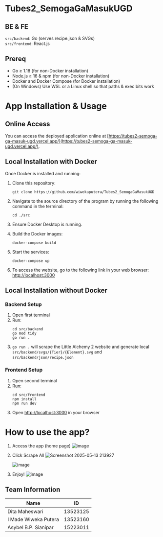 # Tubes2_SemogaGaMasukUGD

## BE & FE
`src/backend`: Go (serves recipe.json & SVGs)  
`src/frontend`: React.js

## Prereq
- Go ≥ 1.18 (for non-Docker installation)
- Node.js ≥ 16 & npm (for non-Docker installation)
- Docker and Docker Compose (for Docker installation)
- (On Windows) Use WSL or a Linux shell so that paths & exec bits work

# App Installation & Usage

## Online Access
You can access the deployed application online at [https://tubes2-semoga-ga-masuk-ugd.vercel.app/](https://tubes2-semoga-ga-masuk-ugd.vercel.app/).

## Local Installation with Docker
Once Docker is installed and running:

1. Clone this repository:
   ```shell
   git clone https://github.com/wiwekaputera/Tubes2_SemogaGaMasukUGD
   ```

2. Navigate to the source directory of the program by running the following command in the terminal:
   ```shell
   cd ./src
   ```

3. Ensure Docker Desktop is running.

4. Build the Docker images:
   ```shell
   docker-compose build
   ```

5. Start the services:
   ```shell
   docker-compose up
   ```

6. To access the website, go to the following link in your web browser: [http://localhost:3000](http://localhost:3000)

## Local Installation without Docker

### Backend Setup
1. Open first terminal
2. Run:
   ```shell
   cd src/backend
   go mod tidy
   go run .
   ```
3. `go run .` will scrape the Little Alchemy 2 website and generate local `src/backend/svgs/{Tier}/{Element}.svg` and `src/backend/json/recipe.json`

### Frontend Setup
1. Open second terminal
2. Run:
   ```shell
   cd src/frontend
   npm install
   npm run dev
   ```
3. Open [http://localhost:3000](http://localhost:3000) in your browser

# How to use the app?
1. Access the app (home page)
   ![image](https://github.com/user-attachments/assets/c574cf2b-71d4-464c-9491-93af44f80c10)

3. Click Scrape All
   ![Screenshot 2025-05-13 213927](https://github.com/user-attachments/assets/edfce231-4c70-45fe-9460-57248956b5d7)

   ![image](https://github.com/user-attachments/assets/d9c43dd2-7161-421c-b972-04f468881312)

5. Enjoy!
   ![image](https://github.com/user-attachments/assets/5904c33e-e8fc-45ef-9eb2-16748cfa9e51)



## Team Information

| Name                   | ID       |
|------------------------|----------|
| Dita Maheswari         | 13523125 |
| I Made Wiweka Putera   | 13523160 |
| Asybel B.P. Sianipar   | 15223011 |
